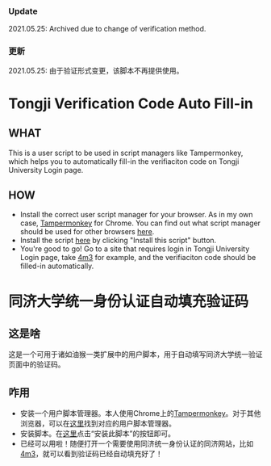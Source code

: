 ### Update
2021.05.25: Archived due to change of verification method.

### 更新
2021.05.25: 由于验证形式变更，该脚本不再提供使用。

# Tongji Verification Code Auto Fill-in
## WHAT
This is a user script to be used in script managers like Tampermonkey, which helps you to automatically fill-in the verifiaciton code on Tongji University Login page.

## HOW
- Install the correct user script manager for your browser. As in my own case, [Tampermonkey](https://chrome.google.com/webstore/detail/tampermonkey/dhdgffkkebhmkfjojejmpbldmpobfkfo) for Chrome. You can find out what script manager should be used for other browsers [here](https://greasyfork.org/en).
- Install the script [here](https://greasyfork.org/zh-CN/scripts/375971) by clicking "Install this script" button.
- You're good to go! Go to a site that requires login in Tongji University Login page, take [4m3](4m3.tongji.edu.cn) for example, and the verifiaciton code should be filled-in automatically.

# 同济大学统一身份认证自动填充验证码
## 这是啥
这是一个可用于诸如油猴一类扩展中的用户脚本，用于自动填写同济大学统一验证页面中的验证码。

## 咋用
- 安装一个用户脚本管理器。本人使用Chrome上的[Tampermonkey](https://chrome.google.com/webstore/detail/tampermonkey/dhdgffkkebhmkfjojejmpbldmpobfkfo)。对于其他浏览器，可以在[这里](https://greasyfork.org/zh-CN)找到对应的用户脚本管理器。
- 安装脚本。在[这里](https://greasyfork.org/zh-CN/scripts/375971)点击“安装此脚本”的按钮即可。
- 已经可以用啦！随便打开一个需要使用同济统一身份认证的同济网站，比如[4m3](4m3.tongji.edu.cn)，就可以看到验证码已经自动填充好了！
